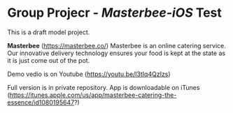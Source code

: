 # Group Projecr - *Masterbee-iOS* Test

This is a draft model project.

**Masterbee** (https://masterbee.co/)
Masterbee is an online catering service. Our innovative delivery technology ensures your food is kept at the state as it is just come out of the pot.

Demo vedio is on Youtube (https://youtu.be/l3tIq4QzIzs)

Full version is in private repository. App is downloadable on iTunes (https://itunes.apple.com/us/app/masterbee-catering-the-essence/id1080195647?)



